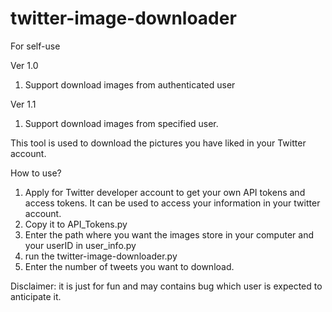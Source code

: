 # twitter-image-downloader
For self-use

Ver 1.0
1.  Support download images from authenticated user

Ver 1.1
1. Support download images from specified user.


This tool is used to download the pictures you have liked in your Twitter account.

How to use?
1.  Apply for Twitter developer account to get your own API tokens and access tokens.
    It can be used to access your information in your twitter account.
2.  Copy it to API_Tokens.py 
3.  Enter the path where you want the images store in your computer and your userID in user_info.py
4.  run the twitter-image-downloader.py
5.  Enter the number of tweets you want to download.

Disclaimer:
it is just for fun and may contains bug which user is expected to anticipate it.
